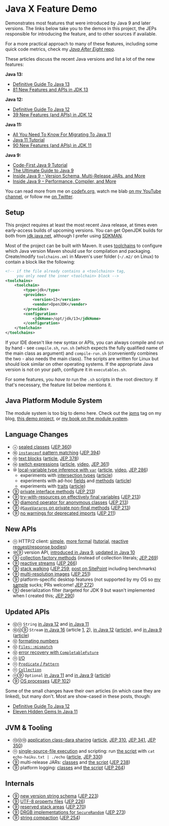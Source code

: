 # Java X Feature Demo

Demonstrates most features that were introduced by Java 9 and later versions.
The links below take you to the demos in this project, the JEPs responsible for introducing the feature, and to other sources if available.

For a more practical approach to many of these features, including some quick code metrics, check my [_Java After Eight_ repo](https://github.com/CodeFX-org/java-after-eight). 

These articles discuss the recent Java versions and list a lot of the new features:

**Java 13:**

* [Definitive Guide To Java 13](http://blog.codefx.org/java/java-13-guide/)
* [81 New Features and APIs in JDK 13](https://www.azul.com/jdk-13-81-new-features-and-apis/)

**Java 12:**

* [Definitive Guide To Java 12](https://blog.codefx.org/java/java-12-guide/)
* [39 New Features (and APIs) in JDK 12](https://www.azul.com/39-new-features-and-apis-in-jdk-12/)

**Java 11:**

* [All You Need To Know For Migrating To Java 11](https://blog.codefx.org/java/java-11-migration-guide/)
* [Java 11 Tutorial](https://winterbe.com/posts/2018/09/24/java-11-tutorial/)
* [90 New Features (and APIs) in JDK 11](https://www.azul.com/90-new-features-and-apis-in-jdk-11/)

**Java 9:**

* [Code-First Java 9 Tutorial](https://blog.codefx.org/java/java-9-tutorial/)
* [The Ultimate Guide to Java 9](https://www.sitepoint.com/ultimate-guide-to-java-9/)
* [Inside Java 9 – Version Schema, Multi-Release JARs, and More](https://www.sitepoint.com/inside-java-9-part-i/)
* [Inside Java 9 – Performance, Compiler, and More](https://www.sitepoint.com/inside-java-9-part-ii/)

You can read more from me on [codefx.org](http://codefx.org), watch me blab [on my YouTube channel](https://youtube.com/c/codefx), or follow me [on Twitter](https://twitter.com/nipafx).

## Setup

This project requires at least the most recent Java release, at times even early-access builds of upcoming versions.
You can get OpenJDK builds for both from [jdk.java.net](http://jdk.java.net), although I prefer using [SDKMAN](https://sdkman.io/).

Most of the project can be built with Maven.
It uses [toolchains](https://maven.apache.org/guides/mini/guide-using-toolchains.html) to configure which Java version Maven should use for compilation and packaging.
Create/modify `toolchains.xml` in Maven's user folder (`~/.m2/` on Linux) to contain a block like the following:

```xml
<!-- if the file already contains a <toolchains> tag,
     you only need the inner <toolchain> block -->
<toolchains>
	<toolchain>
		<type>jdk</type>
		<provides>
			<version>13</version>
			<vendor>OpenJDK</vendor>
		</provides>
		<configuration>
			<jdkHome>/opt/jdk/13</jdkHome>
		</configuration>
	</toolchain>
</toolchains>
```

If your IDE doesn't like new syntax or APIs, you can always compile and run by hand - see `compile.sh`, `run.sh` (which expects the fully qualified name of the main class as argument) and `compile-run.sh` (conveniently combines the two - also needs the main class).
The scripts are written for Linux but should look similar on other operating systems.
If the appropriate Java version is not on your path, configure it in `executables.sh`.

For some features, you _have to_ run the `.sh` scripts in the root directory.
If that's necessary, the feature list below mentions it.

## Java Platform Module System

The module system is too big to demo here.
Check out the [jpms](http://blog.codefx.org/tag/jpms/) tag on my blog, [this demo project](https://github.com/CodeFX-org/demo-jpms-monitor), or [my book on the module system](https://www.manning.com/books/the-java-module-system?a_aid=nipa&a_bid=869915cb).

## Language Changes

* ⓧ [sealed classes](src/main/java/org/codefx/demo/java_next/lang/sealed) ([JEP 360](https://openjdk.java.net/jeps/360))
* ⑯ [`instanceof` pattern matching](src/main/java/org/codefx/demo/java_next/lang/instanceof_) ([JEP 394](https://openjdk.java.net/jeps/394))
* ⑮ [text blocks](src/main/java/org/codefx/demo/java15/lang/text_blocks/TextBlocks.java) ([article](https://blog.codefx.org/java/text-blocks), [JEP 378](https://openjdk.java.net/jeps/378))
* ⑭  [switch expressions](src/main/java/org/codefx/demo/java14/lang/switch_/Switch.java) ([article](https://blog.codefx.org/java/switch-expressions/), [video](https://www.youtube.com/watch?v=1znHEf3oSNI), [JEP 361](https://openjdk.java.net/jeps/361))
* ⑩ [local-variable type inference with `var`](src/main/java/org/codefx/demo/java10/lang/var/VariableTypeInference.java) ([article](http://blog.codefx.org/java/java-10-var-type-inference/), [video](https://www.youtube.com/watch?v=Le1DbpRZdRQ), [JEP 286](http://openjdk.java.net/jeps/286))
	* experiments with [intersection types](src/main/java/org/codefx/demo/java10/lang/var/IntersectionTypes.java) ([article](http://blog.codefx.org/java/intersection-types-var))
	* experiments with ad-hoc [fields](src/main/java/org/codefx/demo/java10/lang/var/AdHocFields.java) and [methods](src/main/java/org/codefx/demo/java10/lang/var/AdHocMethods.java) ([article](http://blog.codefx.org/java/tricks-var-anonymous-classes/))
	* experiments with [traits](src/main/java/org/codefx/demo/java10/lang/var/Traits.java) ([article](http://blog.codefx.org/java/traits-var))
* ⑨ [private interface methods](src/main/java/org/codefx/demo/java9/lang/private_interface_methods/PrivateInterfaceMethods.java) ([JEP 213](http://openjdk.java.net/jeps/213))
* ⑨ [try-with-resources on effectively final variables](src/main/java/org/codefx/demo/java9/lang/try_with_resources/TryWithResources.java) ([JEP 213](http://openjdk.java.net/jeps/213))
* ⑨ [diamond operator for anonymous classes](src/main/java/org/codefx/demo/java9/lang/diamond_operator/DiamondOperator.java) ([JEP 213](http://openjdk.java.net/jeps/213))
* ⑨ [`@SaveVarargs` on private non-final methods](src/main/java/org/codefx/demo/java9/lang/safe_varargs/SafeVarargs.java) ([JEP 213](http://openjdk.java.net/jeps/213))
* ⑨ [no warnings for deprecated imports](src/main/java/org/codefx/demo/java9/lang/deprecated_imports/DeprecatedImports.java) ([JEP 211](http://openjdk.java.net/jeps/211))

## New APIs

* ⑪ HTTP/2 client: [simple](src/main/java/org/codefx/demo/java11/api/http2/Http2Api.java), [more formal](src/main/java/org/codefx/demo/java11/api/http2/formalized) ([tutorial](https://blog.codefx.org/java/http-2-api-tutorial/), [reactive request/response bodies](https://blog.codefx.org/java/reactive-http-2-requests-responses/))
* ⑩⑨ version API, [introduced in Java 9](src/main/java/org/codefx/demo/java9/api/version/VersionApi.java),
  [updated in Java 10](src/main/java/org/codefx/demo/java10/api/version/VersionApi.java)
* ⑨ [collection factory methods](src/main/java/org/codefx/demo/java9/api/collection_factory_methods) (instead of collection literals; [JEP 269](http://openjdk.java.net/jeps/269))
* ⑨ [reactive streams](src/main/java/org/codefx/demo/java9/api/reactive_streams) ([JEP 266](http://openjdk.java.net/jeps/266))
* ⑨ [stack walking](src/main/java/org/codefx/demo/java9/api/stack_walking/StackWalking.java) ([JEP 259](http://openjdk.java.net/jeps/259), [post on SitePoint](https://www.sitepoint.com/deep-dive-into-java-9s-stack-walking-api/) including benchmarks)
* ⑨ [multi-resolution images](src/main/java/org/codefx/demo/java9/api/multi_resolution_images/Images.java) ([JEP 251](http://openjdk.java.net/jeps/251))
* ⑨ platform-specific desktop features (not supported by my OS so [my sample](src/main/java/org/codefx/demo/java9/api/desktop/DesktopFeatures.java) sucks; PRs welcome! [JEP 272](http://openjdk.java.net/jeps/272))
* ⑨ deserialization filter (targeted for JDK 9 but wasn't implemented when I created this; [JEP 290](http://openjdk.java.net/jeps/290))

## Updated APIs

* ⑫⑪ `String` [in Java 12](src/main/java/org/codefx/demo/java12/api/string)
  and [in Java 11](src/main/java/org/codefx/demo/java11/api/string)
* ⑯⑫⑨ `Stream` [in Java 16](src/main/java/org/codefx/demo/java16/api/stream/) (article [1](https://nipafx.dev/java-16-stream-mapmulti), [2](https://nipafx.dev/java-16-stream-mapmulti-group)),
  [in Java 12](src/main/java/org/codefx/demo/java12/api/stream/TeeingCollector.java) ([article](https://blog.codefx.org/java/teeing-collector/)),
  and [in Java 9](src/main/java/org/codefx/demo/java9/api/stream) ([article](http://blog.codefx.org/java/dev/java-9-stream/))
* ⑫ [formating numbers](src/main/java/org/codefx/demo/java12/api/format/CompactFormat.java)
* ⑫ [`Files::mismatch`](src/main/java/org/codefx/demo/java12/api/files/FilesMismatch.java)
* ⑫ [error recovery with `CompletableFuture`](src/main/java/org/codefx/demo/java12/api/future/Recovery.java)
* ⑪ [I/O](src/main/java/org/codefx/demo/java11/api/io)
* ⑪ [`Predicate` / `Pattern`](src/main/java/org/codefx/demo/java11/api/predicate)
* ⑪ [`Collection`](src/main/java/org/codefx/demo/java11/api/collection/ToArray.java)
* ⑪⑨ `Optional` [in Java 11](src/main/java/org/codefx/demo/java11/api/optional/IsEmpty.java)
  and [in Java 9](src/main/java/org/codefx/demo/java9/api/optional/Or.java) ([article](http://blog.codefx.org/java/dev/java-9-optional/))
* ⑨ [OS processes](src/main/java/org/codefx/demo/java9/api/processes/PipeProcessesAndAwaitCompletion.java) ([JEP 102](http://openjdk.java.net/jeps/102))

Some of the small changes have their own articles (in which case they are linked), but many don't.
Most are show-cased in these posts, though:

* [Definitive Guide To Java 12](https://blog.codefx.org/java/java-12-guide/)
* [Eleven Hidden Gems In Java 11](https://blog.codefx.org/java/java-11-gems/)

## JVM & Tooling

* ⑬⑫⑩ [application class-dara sharing](app-cds.sh) ([article](http://blog.codefx.org/java/application-class-data-sharing/), [JEP 310](http://openjdk.java.net/jeps/310), [JEP 341](http://openjdk.java.net/jeps/341), [JEP 350](http://openjdk.java.net/jeps/350))
* ⑪ [single-source-file execution](src/main/java/org/codefx/demo/java11/jvm/script) and scripting: run [the script](echo) with `cat echo-haiku.txt | ./echo` ([article](http://blog.codefx.org/java/scripting-java-shebang/), [JEP 330](https://openjdk.java.net/jeps/330))
* ⑨ multi-release JARs: [classes](src/main/java/org/codefx/demo/java9/internal/multi_release) and [the script](multi-release.sh) ([JEP 238](http://openjdk.java.net/jeps/238))
* ⑨ platform logging: [classes](src/platform_logging/java/org/codefx/demo/java9/api/platform_logging) and [the script](platform-logging.sh) ([JEP 264](http://openjdk.java.net/jeps/264))

## Internals

* ⑨ [new version string schema](src/main/java/org/codefx/demo/java9/internal/version/VersionSchema.java) ([JEP 223](http://openjdk.java.net/jeps/223))
* ⑨ [UTF-8 property files](src/main/java/org/codefx/demo/java9/internal/resources/ResourceFileEncoding.java) ([JEP 226](http://openjdk.java.net/jeps/226))
* ⑨ [reserved stack areas](src/main/java/org/codefx/demo/java9/internal/stack/ReservingStackAreas.java) ([JEP 270](http://openjdk.java.net/jeps/270))
* ⑨ [DRGB implementations for `SecureRandom`](src/main/java/org/codefx/demo/java9/internal/security/Drbg.java) ([JEP 273](http://openjdk.java.net/jeps/273))
* ⑨ [string compaction](src/main/java/org/codefx/demo/java9/internal/string) ([JEP 254](http://openjdk.java.net/jeps/254))
